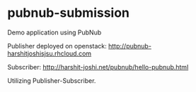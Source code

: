 # pubnub-submission
Demo application using PubNub

Publisher deployed on openstack: http://pubnub-harshitjoshisjsu.rhcloud.com

Subscriber: http://harshit-joshi.net/pubnub/hello-pubnub.html

Utilizing Publisher-Subscriber.
